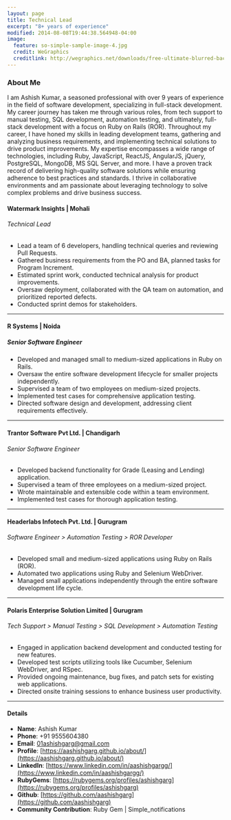 ```yaml
---
layout: page
title: Technical Lead
excerpt: "8+ years of experience"
modified: 2014-08-08T19:44:38.564948-04:00
image:
  feature: so-simple-sample-image-4.jpg
  credit: WeGraphics
  creditlink: http://wegraphics.net/downloads/free-ultimate-blurred-background-pack/
---
```


### About Me
I am Ashish Kumar, a seasoned professional with over 9 years of experience in the field of software development, specializing in full-stack development. My career journey has taken me through various roles, from tech support to manual testing, SQL development, automation testing, and ultimately, full-stack development with a focus on Ruby on Rails (ROR). Throughout my career, I have honed my skills in leading development teams, gathering and analyzing business requirements, and implementing technical solutions to drive product improvements. My expertise encompasses a wide range of technologies, including Ruby, JavaScript, ReactJS, AngularJS, jQuery, PostgreSQL, MongoDB, MS SQL Server, and more. I have a proven track record of delivering high-quality software solutions while ensuring adherence to best practices and standards. I thrive in collaborative environments and am passionate about leveraging technology to solve complex problems and drive business success.

#### Watermark Insights | Mohali

###### Technical Lead
- Lead a team of 6 developers, handling technical queries and reviewing Pull Requests.
- Gathered business requirements from the PO and BA, planned tasks for Program Increment.
- Estimated sprint work, conducted technical analysis for product improvements.
- Oversaw deployment, collaborated with the QA team on automation, and prioritized reported defects.
- Conducted sprint demos for stakeholders.

---

#### R Systems | Noida

##### Senior Software Engineer
- Developed and managed small to medium-sized applications in Ruby on Rails.
- Oversaw the entire software development lifecycle for smaller projects independently.
- Supervised a team of two employees on medium-sized projects.
- Implemented test cases for comprehensive application testing.
- Directed software design and development, addressing client requirements effectively.

---

#### Trantor Software Pvt Ltd. | Chandigarh

###### Senior Software Engineer
- Developed backend functionality for Grade (Leasing and Lending) application.
- Supervised a team of three employees on a medium-sized project.
- Wrote maintainable and extensible code within a team environment.
- Implemented test cases for thorough application testing.

---

#### Headerlabs Infotech Pvt. Ltd. | Gurugram

###### Software Engineer > Automation Testing > ROR Developer
- Developed small and medium-sized applications using Ruby on Rails (ROR).
- Automated two applications using Ruby and Selenium WebDriver.
- Managed small applications independently through the entire software development life cycle.

---

#### Polaris Enterprise Solution Limited | Gurugram

###### Tech Support > Manual Testing > SQL Development > Automation Testing
- Engaged in application backend development and conducted testing for new features.
- Developed test scripts utilizing tools like Cucumber, Selenium WebDriver, and RSpec.
- Provided ongoing maintenance, bug fixes, and patch sets for existing web applications.
- Directed onsite training sessions to enhance business user productivity.

---

#### Details

- **Name**: Ashish Kumar
- **Phone**: +91 9555604380
- **Email**: [01ashishgarg@gmail.com](mailto:01ashishgarg@gmail.com)
- **Profile**: [https://aashishgarg.github.io/about/](https://aashishgarg.github.io/about/)
- **LinkedIn**: [https://www.linkedin.com/in/aashishgargg/](https://www.linkedin.com/in/aashishgargg/)
- **RubyGems**: [https://rubygems.org/profiles/ashishgarg](https://rubygems.org/profiles/ashishgarg)
- **Github**: [https://github.com/aashishgarg](https://github.com/aashishgarg)
- **Community Contribution**: Ruby Gem | Simple_notifications

